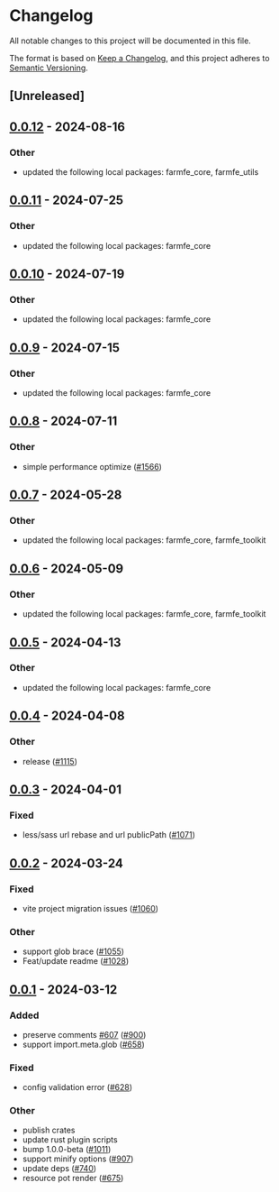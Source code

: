 # Changelog
All notable changes to this project will be documented in this file.

The format is based on [Keep a Changelog](https://keepachangelog.com/en/1.0.0/),
and this project adheres to [Semantic Versioning](https://semver.org/spec/v2.0.0.html).

## [Unreleased]

## [0.0.12](https://github.com/farm-fe/farm/compare/farmfe_swc_transformer_import_glob-v0.0.11...farmfe_swc_transformer_import_glob-v0.0.12) - 2024-08-16

### Other
- updated the following local packages: farmfe_core, farmfe_utils

## [0.0.11](https://github.com/farm-fe/farm/compare/farmfe_swc_transformer_import_glob-v0.0.10...farmfe_swc_transformer_import_glob-v0.0.11) - 2024-07-25

### Other
- updated the following local packages: farmfe_core

## [0.0.10](https://github.com/farm-fe/farm/compare/farmfe_swc_transformer_import_glob-v0.0.9...farmfe_swc_transformer_import_glob-v0.0.10) - 2024-07-19

### Other
- updated the following local packages: farmfe_core

## [0.0.9](https://github.com/farm-fe/farm/compare/farmfe_swc_transformer_import_glob-v0.0.8...farmfe_swc_transformer_import_glob-v0.0.9) - 2024-07-15

### Other
- updated the following local packages: farmfe_core

## [0.0.8](https://github.com/farm-fe/farm/compare/farmfe_swc_transformer_import_glob-v0.0.7...farmfe_swc_transformer_import_glob-v0.0.8) - 2024-07-11

### Other
- simple performance optimize ([#1566](https://github.com/farm-fe/farm/pull/1566))

## [0.0.7](https://github.com/farm-fe/farm/compare/farmfe_swc_transformer_import_glob-v0.0.6...farmfe_swc_transformer_import_glob-v0.0.7) - 2024-05-28

### Other
- updated the following local packages: farmfe_core, farmfe_toolkit

## [0.0.6](https://github.com/farm-fe/farm/compare/farmfe_swc_transformer_import_glob-v0.0.5...farmfe_swc_transformer_import_glob-v0.0.6) - 2024-05-09

### Other
- updated the following local packages: farmfe_core, farmfe_toolkit

## [0.0.5](https://github.com/farm-fe/farm/compare/farmfe_swc_transformer_import_glob-v0.0.4...farmfe_swc_transformer_import_glob-v0.0.5) - 2024-04-13

### Other
- updated the following local packages: farmfe_core

## [0.0.4](https://github.com/farm-fe/farm/compare/farmfe_swc_transformer_import_glob-v0.0.3...farmfe_swc_transformer_import_glob-v0.0.4) - 2024-04-08

### Other
- release ([#1115](https://github.com/farm-fe/farm/pull/1115))

## [0.0.3](https://github.com/farm-fe/farm/compare/farmfe_swc_transformer_import_glob-v0.0.2...farmfe_swc_transformer_import_glob-v0.0.3) - 2024-04-01

### Fixed
- less/sass url rebase and url publicPath ([#1071](https://github.com/farm-fe/farm/pull/1071))

## [0.0.2](https://github.com/farm-fe/farm/compare/farmfe_swc_transformer_import_glob-v0.0.1...farmfe_swc_transformer_import_glob-v0.0.2) - 2024-03-24

### Fixed
- vite project migration issues ([#1060](https://github.com/farm-fe/farm/pull/1060))

### Other
- support glob brace ([#1055](https://github.com/farm-fe/farm/pull/1055))
- Feat/update readme ([#1028](https://github.com/farm-fe/farm/pull/1028))

## [0.0.1](https://github.com/farm-fe/farm/releases/tag/farmfe_swc_transformer_import_glob-v0.0.1) - 2024-03-12

### Added
- preserve comments [#607](https://github.com/farm-fe/farm/pull/607) ([#900](https://github.com/farm-fe/farm/pull/900))
- support import.meta.glob ([#658](https://github.com/farm-fe/farm/pull/658))

### Fixed
- config validation error ([#628](https://github.com/farm-fe/farm/pull/628))

### Other
- publish crates
- update rust plugin scripts
- bump 1.0.0-beta ([#1011](https://github.com/farm-fe/farm/pull/1011))
- support minify options ([#907](https://github.com/farm-fe/farm/pull/907))
- update deps ([#740](https://github.com/farm-fe/farm/pull/740))
- resource pot render ([#675](https://github.com/farm-fe/farm/pull/675))
